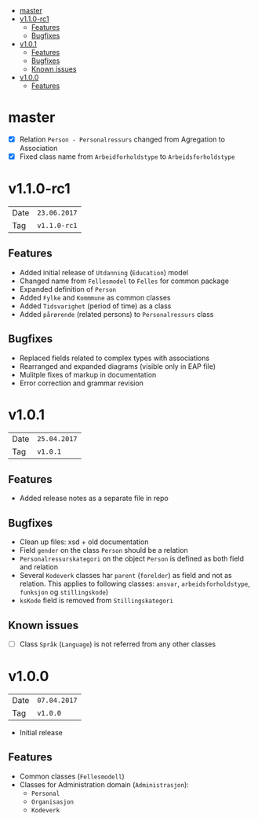 <!-- MarkdownTOC -->

- [master](#master)
- [v1.1.0-rc1](#v110-rc1)
	- [Features](#features)
	- [Bugfixes](#bugfixes)
- [v1.0.1](#v101)
	- [Features](#features-1)
	- [Bugfixes](#bugfixes-1)
	- [Known issues](#known-issues)
- [v1.0.0](#v100)
	- [Features](#features-2)

<!-- /MarkdownTOC -->

# master

* [X] Relation `Person - Personalressurs` changed from Agregation to Association
* [X] Fixed class name from `Arbeidforholdstype` to `Arbeidsforholdstype`

# v1.1.0-rc1

|      |              |
|------|--------------|
| Date | `23.06.2017` |
| Tag  | `v1.1.0-rc1` |

## Features

* Added initial release of `Utdanning` (`Education`) model
* Changed name from `Fellesmodel` to `Felles` for common package
* Expanded definition of `Person`
* Added `Fylke` and `Kommmune` as common classes
* Added `Tidsvarighet` (period of time) as a class
* Added `pårørende` (related persons) to `Personalressurs` class

## Bugfixes

* Replaced fields related to complex types with associations
* Rearranged and expanded diagrams (visible only in EAP file)
* Mulitple fixes of markup in documentation
* Error correction and grammar revision


# v1.0.1

|      |              |
|------|--------------|
| Date | `25.04.2017` |
| Tag  | `v1.0.1`     |

## Features

* Added release notes as a separate file in repo

## Bugfixes

* Clean up files: xsd + old documentation
* Field `gender` on the class `Person` should be a relation
* `Personalressurskategori` on the object `Person` is defined as both field and relation
* Several `Kodeverk` classes har `parent` (`forelder`) as field and not as relation. This applies to following classes: `ansvar`, `arbeidsforholdstype`, `funksjon` og `stillingskode`)
* `ksKode` field is removed from `Stillingskategori`

## Known issues

* [ ] Class `Språk` (`Language`) is not referred from any other classes


# v1.0.0

|      |              |
|------|--------------|
| Date | `07.04.2017` |
| Tag  | `v1.0.0`     |

* Initial release

## Features

* Common classes (`Fellesmodell`)
* Classes for Administration domain (`Administrasjon`):
  * `Personal`
  * `Organisasjon`
  * `Kodeverk`
